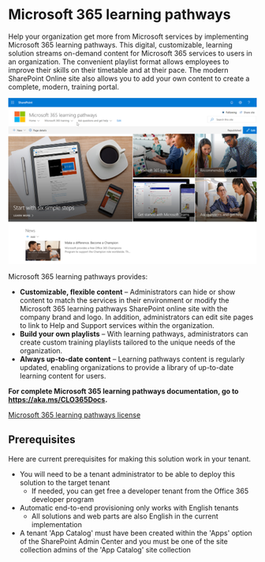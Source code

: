 # Microsoft 365 learning pathways

Help your organization get more from Microsoft services by implementing Microsoft 365 learning pathways. This digital, customizable, learning solution streams on-demand content for Microsoft 365 services to users in an organization. The convenient playlist format allows employees to improve their skills on their timetable and at their pace. The modern SharePoint Online site also allows you to add your own content to create a complete, modern, training portal.

![Custom Learning](./M365LP-frontpage.png)

Microsoft 365 learning pathways provides:

- **Customizable, flexible content** – Administrators can hide or show content to match the services in their environment or modify the Microsoft 365 learning pathways SharePoint online site with the company brand and logo. In addition, administrators can edit site pages to link to Help and Support services within the organization.
- **Build your own playlists** – With learning pathways, administrators can create custom training playlists tailored to the unique needs of the organization.
- **Always up-to-date content** – Learning pathways content is regularly updated, enabling organizations to provide a library of up-to-date learning content for users.

**For complete Microsoft 365 learning pathways documentation, go to  https://aka.ms/CLO365Docs.**

[Microsoft 365 learning pathways license](https://github.com/pnp/custom-learning-office-365/blob/master/LICENSE)

## Prerequisites

Here are current prerequisites for making this solution work in your tenant.

- You will need to be a tenant administrator to be able to deploy this solution to the target tenant
  - If needed, you can get free a developer tenant from the Office 365 developer program  
- Automatic end-to-end provisioning only works with English tenants  
  - All solutions and web parts are also English in the current implementation
- A tenant 'App Catalog' must have been created within the 'Apps' option of the SharePoint Admin Center and you must be one of the site collection admins of the 'App Catalog' site collection
